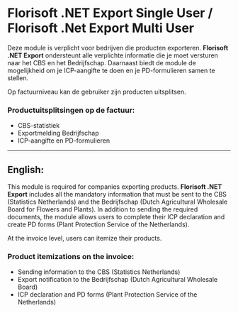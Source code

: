 # Florisoft .NET Export Single User / Florisoft .Net Export Multi User

Deze module is verplicht voor bedrijven die producten exporteren. **Florisoft .NET Export** ondersteunt alle verplichte informatie die je moet versturen naar het CBS en het Bedrijfschap. Daarnaast biedt de module de mogelijkheid om je ICP-aangifte te doen en je PD-formulieren samen te stellen.

Op factuurniveau kan de gebruiker zijn producten uitsplitsen.

### Productuitsplitsingen op de factuur:
- CBS-statistiek
- Exportmelding Bedrijfschap
- ICP-aangifte en PD-formulieren

---

## English:

This module is required for companies exporting products. **Florisoft .NET Export** includes all the mandatory information that must be sent to the CBS (Statistics Netherlands) and the Bedrijfschap (Dutch Agricultural Wholesale Board for Flowers and Plants). In addition to sending the required documents, the module allows users to complete their ICP declaration and create PD forms (Plant Protection Service of the Netherlands).

At the invoice level, users can itemize their products.

### Product itemizations on the invoice:
- Sending information to the CBS (Statistics Netherlands)
- Export notification to the Bedrijfschap (Dutch Agricultural Wholesale Board)
- ICP declaration and PD forms (Plant Protection Service of the Netherlands)
